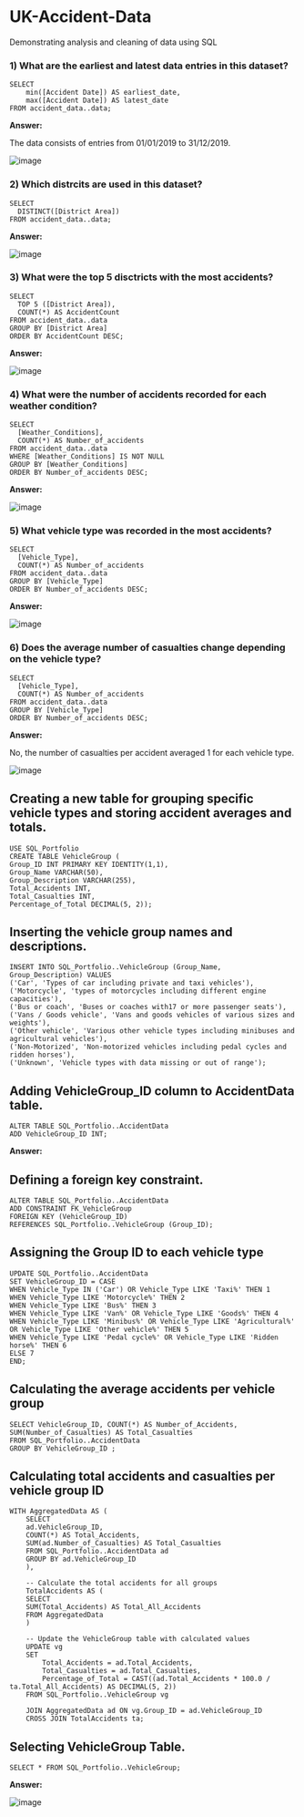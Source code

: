 # UK-Accident-Data
Demonstrating analysis and cleaning of data using SQL

### 1) What are the earliest and latest data entries in this dataset?

```
SELECT 
	min([Accident Date]) AS earliest_date,
	max([Accident Date]) AS latest_date
FROM accident_data..data;
```
**Answer:**

The data consists of entries from 01/01/2019 to 31/12/2019.

![image](https://github.com/Gihan-Gamaarachchi/UK-Accident-Data/assets/137648970/fc82d012-5b09-4499-abd3-c0b1c819cfe0)



### 2) Which distrcits are used in this dataset?

```
SELECT
  DISTINCT([District Area])
FROM accident_data..data;
```
**Answer:**

![image](https://github.com/Gihan-Gamaarachchi/UK-Accident-Data/assets/137648970/c5aea3a4-ed31-4537-b363-33d96b29304b)


### 3) What were the top 5 disctricts with the most accidents?

```
SELECT
  TOP 5 ([District Area]),
  COUNT(*) AS AccidentCount
FROM accident_data..data
GROUP BY [District Area]
ORDER BY AccidentCount DESC;
```
**Answer:**

![image](https://github.com/Gihan-Gamaarachchi/UK-Accident-Data/assets/137648970/69e621e8-002f-4a27-9049-6c2a18dcd196)


### 4) What were the number of accidents recorded for each weather condition?

```
SELECT
  [Weather_Conditions],
  COUNT(*) AS Number_of_accidents
FROM accident_data..data
WHERE [Weather_Conditions] IS NOT NULL
GROUP BY [Weather_Conditions]
ORDER BY Number_of_accidents DESC;
```
**Answer:**

![image](https://github.com/Gihan-Gamaarachchi/UK-Accident-Data/assets/137648970/889c68b9-9dc1-44ea-b67d-fed4a1a37b27)


### 5) What vehicle type was recorded in the most accidents?

```
SELECT
  [Vehicle_Type],
  COUNT(*) AS Number_of_accidents
FROM accident_data..data 
GROUP BY [Vehicle_Type]
ORDER BY Number_of_accidents DESC;
```
**Answer:**

![image](https://github.com/Gihan-Gamaarachchi/UK-Accident-Data/assets/137648970/e5766a48-40ea-48ac-b3db-55ec0b9ef64d)


### 6) Does the average number of casualties change depending on the vehicle type?

```
SELECT
  [Vehicle_Type],
  COUNT(*) AS Number_of_accidents
FROM accident_data..data 
GROUP BY [Vehicle_Type]
ORDER BY Number_of_accidents DESC;
```
**Answer:**  

No, the number of casualties per accident averaged 1 for each vehicle type.

![image](https://github.com/Gihan-Gamaarachchi/UK-Accident-Data/assets/137648970/3acad5b2-df56-4dbf-8695-191469fc829e)


## Creating a new table for grouping specific vehicle types and storing accident averages and totals.

```
USE SQL_Portfolio
CREATE TABLE VehicleGroup (
Group_ID INT PRIMARY KEY IDENTITY(1,1),
Group_Name VARCHAR(50),
Group_Description VARCHAR(255),
Total_Accidents INT,
Total_Casualties INT,
Percentage_of_Total DECIMAL(5, 2));
```


## Inserting the vehicle group names and descriptions.

```
INSERT INTO SQL_Portfolio..VehicleGroup (Group_Name, Group_Description) VALUES
('Car', 'Types of car including private and taxi vehicles'),
('Motorcycle', 'types of motorcycles including different engine capacities'),
('Bus or coach', 'Buses or coaches with17 or more passenger seats'),
('Vans / Goods vehicle', 'Vans and goods vehicles of various sizes and weights'),
('Other vehicle', 'Various other vehicle types including minibuses and agricultural vehicles'),
('Non-Motorized', 'Non-motorized vehicles including pedal cycles and ridden horses'),
('Unknown', 'Vehicle types with data missing or out of range');
```


## Adding VehicleGroup_ID column to AccidentData table.

```
ALTER TABLE SQL_Portfolio..AccidentData
ADD VehicleGroup_ID INT;
```
**Answer:**  


## Defining a foreign key constraint.

```
ALTER TABLE SQL_Portfolio..AccidentData
ADD CONSTRAINT FK_VehicleGroup
FOREIGN KEY (VehicleGroup_ID) 
REFERENCES SQL_Portfolio..VehicleGroup (Group_ID);
```


## Assigning the Group ID to each vehicle type

```
UPDATE SQL_Portfolio..AccidentData
SET VehicleGroup_ID = CASE
WHEN Vehicle_Type IN ('Car') OR Vehicle_Type LIKE 'Taxi%' THEN 1
WHEN Vehicle_Type LIKE 'Motorcycle%' THEN 2
WHEN Vehicle_Type LIKE 'Bus%' THEN 3
WHEN Vehicle_Type LIKE 'Van%' OR Vehicle_Type LIKE 'Goods%' THEN 4
WHEN Vehicle_Type LIKE 'Minibus%' OR Vehicle_Type LIKE 'Agricultural%' OR Vehicle_Type LIKE 'Other vehicle%' THEN 5
WHEN Vehicle_Type LIKE 'Pedal cycle%' OR Vehicle_Type LIKE 'Ridden horse%' THEN 6
ELSE 7
END;
```


## Calculating the average accidents per vehicle group

```
SELECT VehicleGroup_ID, COUNT(*) AS Number_of_Accidents,
SUM(Number_of_Casualties) AS Total_Casualties
FROM SQL_Portfolio..AccidentData
GROUP BY VehicleGroup_ID ;
```


## Calculating total accidents and casualties per vehicle group ID

```
WITH AggregatedData AS (
	SELECT
	ad.VehicleGroup_ID,
	COUNT(*) AS Total_Accidents,
	SUM(ad.Number_of_Casualties) AS Total_Casualties
	FROM SQL_Portfolio..AccidentData ad
	GROUP BY ad.VehicleGroup_ID
	),

	-- Calculate the total accidents for all groups
	TotalAccidents AS (
	SELECT
	SUM(Total_Accidents) AS Total_All_Accidents
	FROM AggregatedData
	)

	-- Update the VehicleGroup table with calculated values
	UPDATE vg
	SET
		Total_Accidents = ad.Total_Accidents,
		Total_Casualties = ad.Total_Casualties,
		Percentage_of_Total = CAST((ad.Total_Accidents * 100.0 / ta.Total_All_Accidents) AS DECIMAL(5, 2))
	FROM SQL_Portfolio..VehicleGroup vg

	JOIN AggregatedData ad ON vg.Group_ID = ad.VehicleGroup_ID
	CROSS JOIN TotalAccidents ta;
```


## Selecting VehicleGroup Table.

```
SELECT * FROM SQL_Portfolio..VehicleGroup;
```
**Answer:**  

![image](https://github.com/Gihan-Gamaarachchi/UK-Accident-Data/assets/137648970/769dbaf9-51cf-4fb5-a81e-bc1e23de7841)
